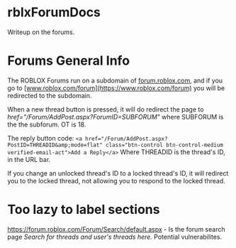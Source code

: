 # rblxForumDocs
Writeup on the forums.

# Forums General Info
The ROBLOX Forums run on a subdomain of [forum.roblox.com](https://forum.roblox.com), and if you go to [www.roblox.com/forum](https://www.roblox.com/forum) you will be redirected to the subdomain.

When a new thread button is pressed, it will do redirect the page to *href="/Forum/AddPost.aspx?ForumID=SUBFORUM"* where SUBFORUM is the the subforum. OT is 18.

The reply button code:
`<a href="/Forum/AddPost.aspx?PostID=THREADID&amp;mode=flat" class="btn-control btn-control-medium verified-email-act">Add a Reply</a>`
Where THREADID is the thread's ID, in the URL bar.

If you change an unlocked thread's ID to a locked thread's ID, it will redirect you to the locked thread, not allowing you to respond to the locked thread.

# Too lazy to label sections
https://forum.roblox.com/Forum/Search/default.aspx - Is the forum search page
*Search for threads and user's threads here.* Potential vulnerabilites.
